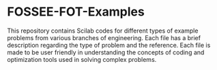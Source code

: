 # FOSSEE-FOT-Examples
This repository contains Scilab codes for different types of example problems from various branches of engineering.
Each file has a brief description regarding the type of problem and the reference.
Each file is made to be user friendly in understanding the concepts of coding and optimization tools used in solving complex problems. 
